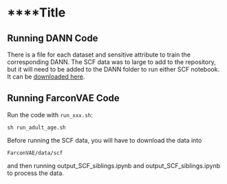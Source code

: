 # ****Title
## Running DANN Code
There is a file for each dataset and sensitive attribute to train the corresponding DANN.
The SCF data was to large to add to the repository, but it will need to be added to the DANN folder to run either SCF notebook. 
It can be [downloaded here](https://www.federalreserve.gov/econres/files/scf2019s.zip).
## Running FarconVAE Code
Run the code with `run_xxx.sh`:
```
sh run_adult_age.sh
```
Before running the SCF data, you will have to download the data into
```
FarconVAE/data/scf
```
and then running output_SCF_siblings.ipynb and output_SCF_siblings.ipynb to process the data.
